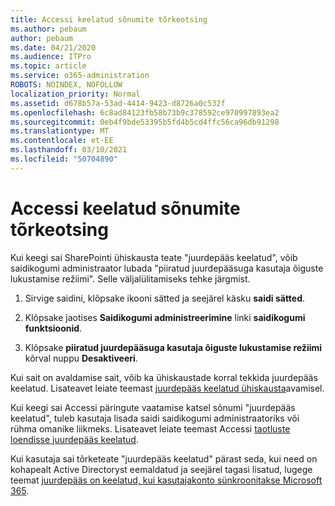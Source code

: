 ```yaml
---
title: Accessi keelatud sõnumite tõrkeotsing
ms.author: pebaum
author: pebaum
ms.date: 04/21/2020
ms.audience: ITPro
ms.topic: article
ms.service: o365-administration
ROBOTS: NOINDEX, NOFOLLOW
localization_priority: Normal
ms.assetid: d678b57a-53ad-4414-9423-d8726a0c532f
ms.openlocfilehash: 6c8ad84123fb58b73b9c378592ce970997893ea2
ms.sourcegitcommit: 0eb4f9bde53395b5fd4b5cd4ffc56ca96db91298
ms.translationtype: MT
ms.contentlocale: et-EE
ms.lasthandoff: 03/10/2021
ms.locfileid: "50704890"
---
```

# <a name="troubleshoot-access-denied-messages"></a>Accessi keelatud sõnumite tõrkeotsing

Kui keegi sai SharePointi ühiskausta teate "juurdepääs keelatud", võib saidikogumi administraator lubada "piiratud juurdepääsuga kasutaja õiguste lukustamise režiimi". Selle väljalülitamiseks tehke järgmist. 
  
1. Sirvige saidini, klõpsake ikooni sätted ja seejärel käsku **saidi sätted**.
    
2. Klõpsake jaotises **Saidikogumi administreerimine** linki **saidikogumi funktsioonid**.
    
3. Klõpsake **piiratud juurdepääsuga kasutaja õiguste lukustamise režiimi** kõrval nuppu **Desaktiveeri**.
    
Kui sait on avaldamise sait, võib ka ühiskaustade korral tekkida juurdepääs keelatud. Lisateavet leiate teemast [juurdepääs keelatud ühiskausta](https://answers.microsoft.com/windows/forum/windows_7-files/access-denied-to-share-folder/79fae49d-cddf-4845-8ac8-c141884d85fb)avamisel.
  
Kui keegi sai Accessi päringute vaatamise katsel sõnumi "juurdepääs keelatud", tuleb kasutaja lisada saidi saidikogumi administraatoriks või rühma omanike liikmeks. Lisateavet leiate teemast Accessi [taotluste loendisse juurdepääs keelatud](https://go.microsoft.com/fwlink/?linkid=2004220).
  
Kui kasutaja sai tõrketeate "juurdepääs keelatud" pärast seda, kui need on kohapealt Active Directoryst eemaldatud ja seejärel tagasi lisatud, lugege teemat [juurdepääs on keelatud, kui kasutajakonto sünkroonitakse Microsoft 365](https://go.microsoft.com/fwlink/?linkid=2004318).
  

